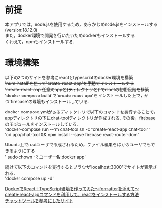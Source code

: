 # 前提  
本アプリでは，node.jsを使用するため，あらかじめnode.jsをインストールする(version:18.12.0)  
また，docker環境で開発を行いたいためdockerもインストールする  
くわえて，npmもインストールする．  


# 環境構築  
以下の2つのサイトを参考にreactとtypescriptのdocker環境を構築  
~~'num install'を使って'create-react-app'を手動でインストールする~~   
~~'create-react-app 任意のapp名(ディレクトリ名)'でreactの初期段階を構築~~    
'docker compose build'で'create-react-app'をインストールした上で，かつ'firebase'の環境もインストールしている．

docker-compose.ymlがあるディレクトリで以下のコマンドを実行することで，appディレクトリの下にchat-toolディレクトリが作成される. その後，firebaseのモジュールをインストールしている．   
'docker-compose run --rm chat-tool sh -c "create-react-app chat-tool"'    
'cd app/chat-tool && npm install --save firebase react-router-dom'   

Ubuntu上でrootユーザで作成されるため，ファイル編集をほかのユーザでもできるようにする．   
' sudo chown -R ユーザー名:docker app'

続けて以下のコマンドを実行するとブラウザ'localhost:3000'でサイトが表示される．   
'docker compose up -d'


[DockerでReact＋TypeScript環境を作ってみた～formatterを添えて～](https://logical-studio.com/develop/backend/20211217-docker-react-formatter/)   
[create-react-appコマンドを利用して、reactをインストールする方法](https://qiita.com/mk185/items/d40e539caad025bdc987)  
[チャットツールを参考にしたサイト](https://morioh.com/p/10ffcb80fa8a)
